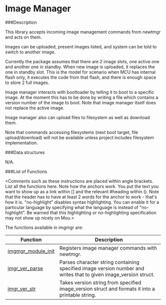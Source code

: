 # Image Manager




###Description

This library accepts incoming image management commands from newtmgr and acts on them.

Images can be uploaded, present images listed, and system can be told to switch to another image.

Currently the package assumes that there are 2 image slots, one active one and another one in standby. When new image is uploaded, it replaces the one in standby slot. This is the model for scenario when MCU has internal flash only, it executes the code from that flash, and there is enough space to store 2 full images.

Image manager interacts with bootloader by telling it to boot to a specific image. At the moment this has to be done by writing a file which contains a version number of the image to boot. Note that image manager itself does not replace the active image.

Image manager also can upload files to filesystem as well as download them.

Note that commands accessing filesystems (next boot target, file upload/download) will not be available unless project includes filesystem implementation.

###Data structures

N/A.

###List of Functions

<Comments such as these instructions are placed within angle brackets. List all the functions here. Note how the anchors work. You put the text you want to show up as a link within [] and the relevant #heading within (). Note that the header has to have at least 2 words for the anchor to work - that's how it is. "no-highlight" disables syntax highlighting. You can enable it for a particular language by specifying what the language is instead of "no-highlight". Be warned that this highlighting or no-highlighting specification may not show up nicely on Mou.>

The functions available in imgmgr are:

| Function | Description |
|---------|-------------|
| [imgmgr_module_init](imgmgr_module_init.md) | Registers image manager commands with newtmgr. |
| [imgr_ver_parse](imgr_ver_parse.md) | Parses character string containing specified image version number and writes that to given image_version struct. |
| [imgr_ver_str](imgr_ver_str.md) | Takes version string from specified image_version struct and formats it into a printable string. |
